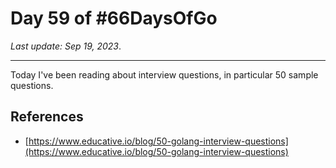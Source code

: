 # Day 59 of #66DaysOfGo

_Last update:  Sep 19, 2023_.

---

Today I've been reading about interview questions, in particular 50 sample questions.

## References

- [https://www.educative.io/blog/50-golang-interview-questions](https://www.educative.io/blog/50-golang-interview-questions)
